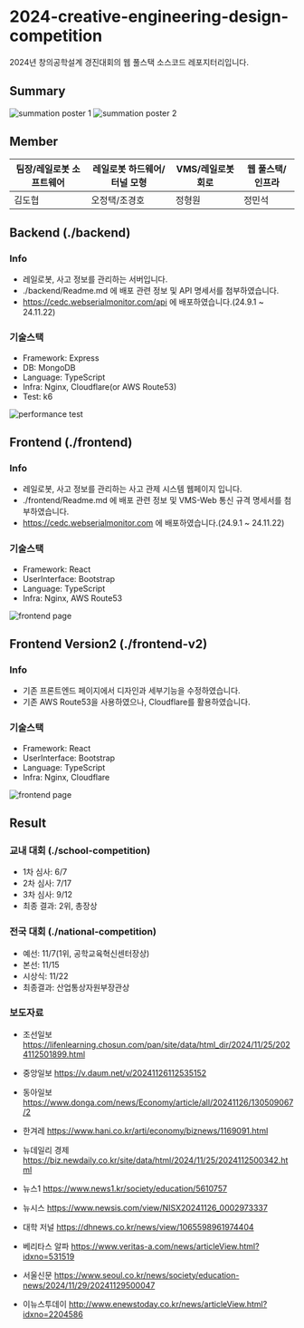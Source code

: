 # 2024-creative-engineering-design-competition

2024년 창의공학설계 경진대회의 웹 풀스택 소스코드 레포지터리입니다.

## Summary

![summation poster 1](./asset/summation-poster/summation-poster-school.jpg)
![summation poster 2](./asset/summation-poster/summation-poster-national.jpeg)

## Member

| 팀장/레일로봇 소프트웨어 | 레일로봇 하드웨어/터널 모형 | VMS/레일로봇 회로 | 웹 풀스택/인프라 |
| ------------------------ | --------------------------- | ----------------- | ---------------- |
| 김도협                   | 오정택/조경호               | 정형원            | 정민석           |

## Backend (./backend)

### Info

- 레일로봇, 사고 정보를 관리하는 서버입니다.
- ./backend/Readme.md 에 배포 관련 정보 및 API 명세서를 첨부하였습니다.
- https://cedc.webserialmonitor.com/api 에 배포하였습니다.(24.9.1 ~ 24.11.22)

### 기술스택

- Framework: Express
- DB: MongoDB
- Language: TypeScript
- Infra: Nginx, Cloudflare(or AWS Route53)
- Test: k6

![performance test](./asset/backend/performance-test/database-upgrade/after.png)

## Frontend (./frontend)

### Info

- 레일로봇, 사고 정보를 관리하는 사고 관제 시스템 웹페이지 입니다.
- ./frontend/Readme.md 에 배포 관련 정보 및 VMS-Web 통신 규격 명세서를 첨부하였습니다.
- https://cedc.webserialmonitor.com 에 배포하였습니다.(24.9.1 ~ 24.11.22)

### 기술스택

- Framework: React
- UserInterface: Bootstrap
- Language: TypeScript
- Infra: Nginx, AWS Route53

![frontend page](./asset/frontend/frontend-page.png)

## Frontend Version2 (./frontend-v2)

### Info

- 기존 프론트엔드 페이지에서 디자인과 세부기능을 수정하였습니다.
- 기존 AWS Route53을 사용하였으나, Cloudflare를 활용하였습니다.

### 기술스택

- Framework: React
- UserInterface: Bootstrap
- Language: TypeScript
- Infra: Nginx, Cloudflare

![frontend page](./asset/frontend/frontend-v2-page.png)

## Result

### 교내 대회 (./school-competition)

- 1차 심사: 6/7
- 2차 심사: 7/17
- 3차 심사: 9/12
- 최종 결과: 2위, 총장상

### 전국 대회 (./national-competition)

- 예선: 11/7(1위, 공학교육혁신센터장상)
- 본선: 11/15
- 시상식: 11/22
- 최종결과: 산업통상자원부장관상

### 보도자료

- 조선일보
  https://lifenlearning.chosun.com/pan/site/data/html_dir/2024/11/25/2024112501899.html

- 중앙일보
  https://v.daum.net/v/20241126112535152

- 동아일보
  https://www.donga.com/news/Economy/article/all/20241126/130509067/2

- 한겨레
  https://www.hani.co.kr/arti/economy/biznews/1169091.html

- 뉴데일리 경제
  https://biz.newdaily.co.kr/site/data/html/2024/11/25/2024112500342.html

- 뉴스1
  https://www.news1.kr/society/education/5610757

- 뉴시스
  https://www.newsis.com/view/NISX20241126_0002973337

- 대학 저널
  https://dhnews.co.kr/news/view/1065598961974404

- 베리타스 알파
  https://www.veritas-a.com/news/articleView.html?idxno=531519

- 서울신문
  https://www.seoul.co.kr/news/society/education-news/2024/11/29/20241129500047

- 이뉴스투데이
  http://www.enewstoday.co.kr/news/articleView.html?idxno=2204586
